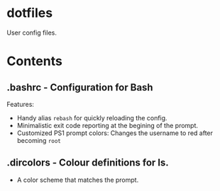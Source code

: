 # dotfiles
User config files.
# Contents
## .bashrc - Configuration for Bash ##
Features:
* Handy alias `rebash` for quickly reloading the config.
* Minimalistic exit code reporting at the begining of the prompt.
* Customized PS1 prompt colors: Changes the username to red after becoming `root`
## .dircolors - Colour definitions for ls. ##
* A color scheme that matches the prompt.

